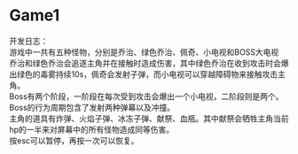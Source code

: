 # Game1
开发日志：<br>
游戏中一共有五种怪物，分别是乔治、绿色乔治、佩奇、小电视和BOSS大电视<br>
乔治和绿色乔治会追逐主角并在接触时造成伤害，其中绿色乔治在收到攻击时会爆出绿色的毒雾持续10s，佩奇会发射子弹，而小电视可以穿越障碍物来接触攻击主角。<br>
Boss有两个阶段，一阶段在每次受到攻击会爆出一个小电视，二阶段则是两个。Boss的行为周期包含了发射两种弹幕以及冲撞。<br>
主角的道具有炸弹、火焰子弹、冰冻子弹、献祭、血瓶。其中献祭会牺牲主角当前hp的一半来对屏幕中的所有怪物造成同等伤害。<br>
按esc可以暂停，再按一次可以恢复。<br>
